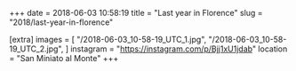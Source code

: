 +++
date = 2018-06-03 10:58:19
title = "Last year in Florence"
slug = "2018/last-year-in-florence"

[extra]
images = [
    "/2018-06-03_10-58-19_UTC_1.jpg",
    "/2018-06-03_10-58-19_UTC_2.jpg",
]
instagram = "https://instagram.com/p/Bjj1xU1jdab"
location = "San Miniato al Monte"
+++

